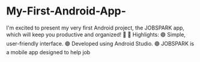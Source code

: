 # My-First-Android-App-
I'm excited to present my very first Android project, the JOBSPARK app, which will keep you productive and organized! 🚀  📌 Highlights:  🟣 Simple, user-friendly interface. 🟣 Developed using Android Studio. 🟣 JOBSPARK is a mobile app designed to help job
